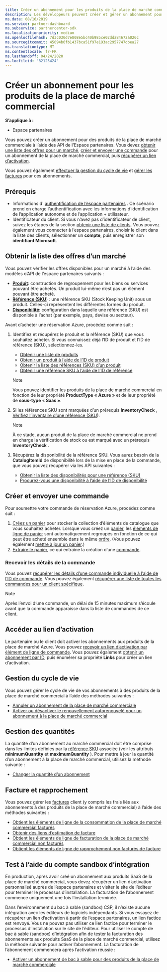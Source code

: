 ```yaml
---
title: Créer un abonnement pour les produits de la place de marché commercial
description: Les développeurs peuvent créer et gérer un abonnement pour les produits de la place de marché commercial à l’aide des API de l’espace partenaires.
ms.date: 08/16/2019
ms.service: partner-dashboard
ms.subservice: partnercenter-sdk
ms.localizationpriority: medium
ms.openlocfilehash: 7d3c030d7e808e5bc40b985ce02dda84672a020c
ms.sourcegitcommit: 45094b6fb1437bca51f97e193ac2957747dbea27
ms.translationtype: MT
ms.contentlocale: fr-FR
ms.lasthandoff: 04/24/2020
ms.locfileid: "82125424"
---
```

# <a name="create-a-subscription-for-commercial-marketplace-products"></a>Créer un abonnement pour les produits de la place de marché commercial

**S’applique à :**

* Espace partenaires

Vous pouvez créer un abonnement pour des produits de la place de marché commerciale à l’aide des API de l’Espace partenaires. Vous devez [obtenir une liste des offres pour un marché](#get-a-list-of-offers-for-a-market), [créer et envoyer une commande](#create-and-submit-an-order) pour un abonnement de la place de marché commercial, puis [récupérer un lien d’activation](#get-activation-link).

Vous pouvez également [effectuer la gestion du cycle de vie](#lifecycle-management) et [gérer les factures](#invoice-and-reconciliation) pour ces abonnements.

## <a name="prerequisites"></a>Prérequis

* Informations d' [authentification de l’espace partenaires](partner-center-authentication.md) . Ce scénario prend en charge l’authentification avec les informations d’identification de l’application autonome et de l’application + utilisateur.
* Identificateur du client. Si vous n’avez pas d’identificateur de client, suivez les étapes de la section [obtenir une liste de clients](get-a-list-of-customers.md). Vous pouvez également vous connecter à l’espace partenaires, choisir le client dans la liste des clients, sélectionner un **compte**, puis enregistrer son **identifiant Microsoft**.

## <a name="get-a-list-of-offers-for-a-market"></a>Obtenir la liste des offres d’un marché

Vous pouvez vérifier les offres disponibles pour un marché à l’aide des modèles d’API de l’espace partenaires suivants :

* **[Produit](product-resources.md#product)**: construction de regroupement pour les biens ou services pouvant être achetés. Un produit lui-même n’est pas un élément pouvant être acheté.
* **[Référence (SKU](product-resources.md#sku)**) : une référence SKU (Stock Keeping Unit) sous un produit. Celles-ci représentent les différentes formes du produit.
* **[Disponibilité](product-resources.md#availability)**: configuration dans laquelle une référence (SKU) est disponible à l’achat (par exemple, pays, devise ou secteur).

Avant d’acheter une réservation Azure, procédez comme suit :

1. Identifiez et récupérez le produit et la référence (SKU) que vous souhaitez acheter. Si vous connaissez déjà l’ID de produit et l’ID de référence (SKU), sélectionnez-les.

    * [Obtenir une liste de produits](get-a-list-of-products.md)
    * [Obtenir un produit à l’aide de l’ID de produit](get-a-product-by-id.md)
    * [Obtenir la liste des références (SKU) d’un produit](get-a-list-of-skus-for-a-product.md)
    * [Obtenir une référence SKU à l’aide de l’ID de référence](get-a-sku-by-id.md)

    > [!NOTE]
    > Vous pouvez identifier les produits de la place de marché commercial en fonction de leur propriété **ProductType** **« Azure »** et de leur propriété de **sous-type** « **Saas »**.

2. Si les références SKU sont marquées d’un prérequis **InventoryCheck** , [Vérifiez l’inventaire d’une référence (SKU](check-inventory.md)).

    > [!NOTE]
    > À ce stade, aucun produit de la place de marché commercial ne prend en charge la vérification de stock ou est marqué avec un prérequis **InventoryCheck** .

3. Récupérez la disponibilité de la référence SKU. Vous aurez besoin de la **CatalogItemId** de disponibilité lors de la mise en place de la commande, que vous pouvez récupérer via les API suivantes :

    * [Obtenir la liste des disponibilités pour une référence (SKU)](get-a-list-of-availabilities-for-a-sku.md)
    * [Procurez-vous une disponibilité à l’aide de l’ID de disponibilité](get-an-availability-by-id.md)

## <a name="create-and-submit-an-order"></a>Créer et envoyer une commande

Pour soumettre votre commande de réservation Azure, procédez comme suit :

1. [Créez un panier](create-a-cart.md) pour stocker la collection d’éléments de catalogue que vous souhaitez acheter. Lorsque vous créez un [panier](cart-resources.md#cart), les [éléments de ligne de panier](cart-resources.md#cartlineitem) sont automatiquement regroupés en fonction de ce qui peut être acheté ensemble dans le même [ordre](order-resources.md#order). (Vous pouvez également [mettre à jour un panier](update-a-cart.md).)
2. [Extraire le panier](checkout-a-cart.md), ce qui entraîne la création d’une [commande](order-resources.md#order).

### <a name="get-order-details"></a>Recevoir les détails de la commande

Vous pouvez [récupérer les détails d’une commande individuelle à l’aide de l’ID de commande](get-an-order-by-id.md). Vous pouvez également [récupérer une liste de toutes les commandes pour un client spécifique](get-all-of-a-customer-s-orders.md).

> [!NOTE]
> Après l’envoi d’une commande, un délai de 15 minutes maximum s’écoule avant que la commande apparaisse dans la liste de commandes de ce client.

## <a name="get-activation-link"></a>Accéder au lien d’activation

Le partenaire ou le client doit activer les abonnements aux produits de la place de marché Azure. Vous pouvez [recevoir un lien d’activation par élément de ligne de commande](get-activation-link-by-order-line-item.md). Vous pouvez également [obtenir un abonnement par ID](get-a-subscription-by-id.md), puis énumérer sa propriété **Links** pour créer un lien d’activation.

## <a name="lifecycle-management"></a>Gestion du cycle de vie

Vous pouvez gérer le cycle de vie de vos abonnements à des produits de la place de marché commercial à l’aide des méthodes suivantes :

* [Annuler un abonnement de la place de marché commerciale](cancel-an-azure-marketplace-subscription.md)
* [Activer ou désactiver le renouvellement autorenouvelé pour un abonnement à la place de marché commercial](update-autorenew-for-an-azure-marketplace-subscription.md)

## <a name="quantity-management"></a>Gestion des quantités

La quantité d’un abonnement au marché commercial doit être comprise dans les limites définies par la [référence SKU](product-resources.md#sku) associée (voir les attributs **minimumQuantity** et **maximumQuantity** ). Pour mettre à jour la quantité d’un abonnement à la place de marché commercial, utilisez la méthode suivante :

* [Changer la quantité d’un abonnement](change-the-quantity-of-a-subscription.md)

## <a name="invoice-and-reconciliation"></a>Facture et rapprochement

Vous pouvez gérer les [factures](invoice-resources.md) client (y compris les frais liés aux abonnements à des produits de la place de marché commercial) à l’aide des méthodes suivantes :

* [Obtient les éléments de ligne de la consommation de la place de marché commercial facturés](get-invoice-billed-consumption-lineitems.md)
* [Obtenir des liens d’estimation de facture](get-invoice-estimate-links.md)
* [Obtient les éléments de ligne de facturation de la place de marché commercial non facturés](get-invoice-unbilled-consumption-lineitems.md)
* [Obtient les éléments de ligne de rapprochement non facturés de facture](get-invoice-unbilled-recon-lineitems.md)

## <a name="test-using-integration-sandbox-account"></a>Test à l’aide du compte sandbox d’intégration

En production, après avoir créé un abonnement aux produits SaaS de la place de marché commercial, vous devez récupérer un lien d’activation personnalisé auprès de l’espace partenaires et visiter le site de l’éditeur pour terminer le processus d’installation. La facturation de l’abonnement commence uniquement une fois l’installation terminée.

Dans l’environnement du bac à sable (sandbox) CSP, il n’existe aucune intégration avec les éditeurs de logiciels indépendants. Si vous essayez de récupérer un lien d’activation à partir de l’espace partenaires, un lien factice est renvoyé. Vous ne pouvez pas utiliser ce lien factice pour terminer le processus d’installation sur le site de l’éditeur. Pour utiliser le compte de bac à sable (sandbox) d’intégration afin de tester la facturation des abonnements aux produits SaaS de la place de marché commercial, utilisez la méthode suivante pour activer l’abonnement. La facturation de l’abonnement commencera après l’activation réussie :

* [Activer un abonnement de bac à sable pour des produits de la place de marché commerciale](activate-sandbox-subscription-azure-marketplace-products.md)

